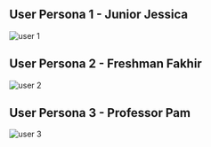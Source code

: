 ## User Persona 1 - Junior Jessica
![user 1](https://user-images.githubusercontent.com/59623146/74257782-2826bc80-4caa-11ea-9f10-249c51f6f3be.jpg)
## User Persona 2 - Freshman Fakhir
![user 2](https://user-images.githubusercontent.com/59623146/74257788-2a891680-4caa-11ea-9d55-afb27129c0ff.jpg)
## User Persona 3 - Professor Pam
![user 3](https://user-images.githubusercontent.com/59623146/74257792-2bba4380-4caa-11ea-8cfb-e35821f9a5e7.jpg)
